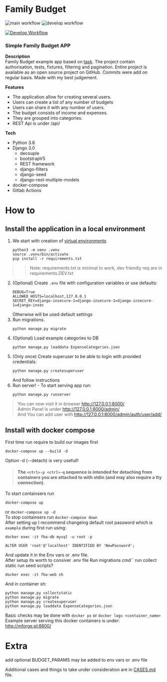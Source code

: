 # Family Budget
![main workflow](https://github.com/mswierkocki/Family-Budget/actions/workflows/main.yml/badge.svg) ![develop workflow](https://github.com/mswierkocki/Family-Budget/actions/workflows/develop.yml/badge.svg)    

[![Develop Workflow](https://github.com/mswierkocki/Family-Budget/actions/workflows/develop.yaml/badge.svg)](https://github.com/mswierkocki/Family-Budget/actions/workflows/develop.yaml)
### Simple Family Budget APP
**Description**  
Family Budget example app based on [task](TASKS.md).
The project contain authorisation, tests, fixtures, filtering and pagination.
Entire project is available as an open source project on GitHub.
Commits were add on regular basis. Made with my best judgement.

**Features**
- The application allow for creating several users. 
- Users can create a list of any number of budgets 
- Users can share it with any number of users.
- The budget consists of income and expenses.
- They are grouped into categories.
- REST Api is under /api/

**Tech**
- Python 3.8
- Django 3.0
    - decouple
    - bootstrapV5
    - REST framework
    - django-filters
    - django-seed
    - django-rest-multiple-models
- docker-compose
- Gitlab Actions


# How to
## **Install the application in a local environment**
1. We start with creation of [virtual environments](https://docs.python.org/3/library/venv.html)
    ```
    python3 -m venv .venv
    source .venv/bin/activate
    pip install -r requirements.txt
    ```
>> Note: requirements.txt is minimal to work, dev friendly req are in requirements.DEV.txt
2. (Optional) Create `.env` file with configuration variables or use defaults:
    ```text
    DEBUG=True
    ALLOWED_HOSTS=localhost,127.0.0.1
    SECRET_KEY=django-insecure-1=django-insecure-1=django-insecure-1=django-insec
    ```
    Otherwise will be used default settings
3. Run migrations.
    ```
    python manage.py migrate
    ```
4. (Optional) Load example categories to DB
    ```
    python manage.py loaddata ExpenseCategories.json
    ```
4. (Only once) Create superuser to be able to login with provided credentials:
    ``` 
    python manage.py createsuperuser
    ```
    And follow instructions
5. Run server! - To start serving app run:
    ``` 
    python manage.py runserver
    ```
> You can now visit it in browser http://127.0.0.1:8000/  
> Admin Panel is under http://127.0.0.1:8000/admin/  
> And You can add user with http://127.0.0.1:8000/admin/auth/user/add/  
## **Install with docker compose**
First time run require to build our images first
```
docker-compose up --build -d

```
Option -d (--detach) is very usefull!  
> #### The `<ctrl>-p <ctrl>-q` sequence is intended for detaching from containers you are attached to with stdin (and may also require a tty connection).</quote>

To start containsers run 
```
docker-compose up
```  
or ```docker-compose up -d```   
To stop  containsers run ```docker-compose down```  
After setting up I recommend changeing default root password which is `example` during first run using:
```
docker exec -it fba-db mysql -u root -p

ALTER USER 'root'@'localhost' IDENTIFIED BY 'NewPassword';
```
And update it in the Env vars or .env file.  
After setup its worth to consiver .env file
Run migrations cmd``
run collect static
run seed scripts?
```
docker exec -it fba-web sh
```
And in container sh:
```
python manage.py collectstatic
python manage.py migrate
python manage.py createsuperuser
python manage.py loaddata ExpenseCategories.json
```
Basic checks may be done with `docker ps` or `docker logs <container_name>`  
Example server serving this docker containers is under: http://mforge.pl:8800/


# Extra
add optional BUDGET_PARAMS  may be added to env vars or .env file

Additional cases and things to take under consideration are in [CASES.md](CASES.md) file.
